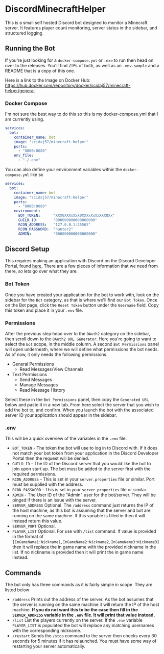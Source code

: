 # DiscordMinecraftHelper

This is a small self hosted Discord bot designed to monitor a Minecraft server. It features player count monitoring, server status in the sidebar, and structured logging.

## Running the Bot

If you're just looking for a `docker-compose.yml` or `.exe` to run then head on over to the releases. You'll find ZIPs of both, as well as an `.env.sample` and a README that is a copy of this one.

Here is a link to the Image on Docker Hub: https://hub.docker.com/repository/docker/scidaj57/minecraft-helper/general

### Docker Compose

I'm not sure the best way to do this so this is my docker-compose.yml that I am currently using.

```YAML
services:
  bot:
    container_name: bot
    image: "scidaj57/minecraft-helper"
    ports:
      - "8080:8080"
    env_file:
      - "./.env"
```

You can also define your environment variables within the `docker-compose.yml` like so

```YAML
services:
  bot:
    container_name: bot
    image: "scidaj57/minecraft-helper"
    ports:
      - "8080:8080"
    environment:
      BOT_TOKEN:      "XXX0XXXxXxX0XXXxXxXxXXX0Xx"
      GUILD_ID:       "000000000000000000"
      RCON_ADDRESS:   "127.0.0.1:25565"
      RCON_PASSWORD:  "hunter2"
      ADMIN:          "000000000000000000" 
```

## Discord Setup

This requires making an application with Discord on the Discord Developer Portal, found [here.](https://discord.com/developers/applications) There are a few pieces of information that we need from there, so lets go over what they are.

### Bot Token

Once you have created your application for the bot to work with, look on the sidebar for the `Bot` category, as that is where we'll find our `Bot Token`. Once on the Bot page, click the `Reset Token` button under the `Username` field. Copy this token and place it in your `.env` file.

### Permissions

After the previous step head over to the `OAuth2` category on the sidebar, then scroll down to the `OAuth2 URL Generator`. Here you're going to want to select the `bot` scope, in the middle column. A second `Bot Permissions` panel will open underneath, where we will define what permissions the bot needs. As of now, it only needs the following permissions.

* General Permissions
  * Read Messages/View Channels
* Text Permissions
  * Send Messages
  * Manage Messages
  * Read Message History

Select these in the `Bot Permissions` panel, then copy the `Generated URL` below and paste it in a new tab. From here select the server that you wish to add the bot to, and confirm. When you launch the bot with the associated server ID your application should appear in the sidebar.

<a id=".env"></a>
### .env

This will be a quick overview of the variables in the `.env` file.

* `BOT_TOKEN` - The token the bot will use to log in to Discord with. If it does not match your bot token from your application in the Discord Developer Portal then the request will be denied.
* `GUILD_ID` - The ID of the Discord server that you would like the bot to join upon start up. The bot must be added to the server first with the required permissions.
* `RCON_ADDRESS` - This is set in your `server.properties` file or similar. Port must be supplied with the address.
* `RCON_PASSWORD` - This is set in your `server.properties` file or similar.
* `ADMIN` - The User ID of the "Admin" user for the bot/server. They will be pinged if there is an issue with the server.
* `SERVER_ADDRESS` Optional. The `/address` command just returns the IP of the host machine, as this bot is assuming that the server and bot are running on the same machine. If this variable is filled in then it will instead return this value.
* `SERVER_PORT` Optional.
* `PLAYER_LIST` Optional. For use with `/list` command. If value is provided in the format of `[InGameName1:Nickname1,InGameName2:Nickname2,InGameName3:Nickname3]` then it will replace the in game name with the provided nickname in the list. If no nickname is provided then it will print the in game name instead.

## Commands

The bot only has three commands as it is fairly simple in scope. They are listed below

* `/address` Prints out the address of the server. As the bot assumes that the server is running on the same machine it will return the IP of the host machine. **If you do not want this to be the case then fill in the `SERVER_ADDRESS` variable in the `.env` file. It will print that value instead.**
* `/list` List the players currently on the server. If the `.env` variable `PLAYER_LIST` is populated the bot will replace any matching usernames with the corresponding nickname.
* `/restart` Sends the `/stop` command to the server then checks every 30 seconds for 5 minutes if it has relaunched. You must have some way of restarting your server automatically. 
